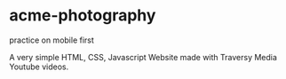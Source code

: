 # acme-photography
practice on mobile first

A very simple HTML, CSS, Javascript Website made with Traversy Media Youtube videos.
